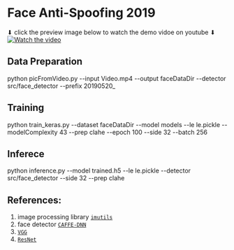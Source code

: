 # Face Anti-Spoofing 2019
⬇ click the preview image below to watch the demo vidoe on youtube ⬇  
[![Watch the video](https://github.com/tzchia/tzchia.github.io/blob/main/images/faceAntiSpoofing2019.jpg)](https://youtu.be/fNzQdmfk-z8)

## Data Preparation
python picFromVideo.py --input Video.mp4 --output faceDataDir --detector src/face_detector --prefix 20190520_

## Training
python train_keras.py --dataset faceDataDir --model models --le le.pickle --modelComplexity 43 --prep clahe --epoch 100 --side 32 --batch 256

## Inferece
python inference.py --model trained.h5 --le le.pickle --detector src/face_detector --side 32 --prep clahe

## References:
1. image processing library [`imutils`](https://pypi.org/user/jrosebr1/)
2. face detector [`CAFFE-DNN`](https://github.com/gopinath-balu/computer_vision/tree/master/CAFFE_DNN)
3. [`VGG`](https://github.com/machrisaa/tensorflow-vgg)
4. [`ResNet`](https://github.com/christianversloot/machine-learning-articles/blob/main/how-to-build-a-resnet-from-scratch-with-tensorflow-2-and-keras.md)
